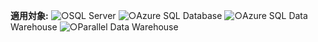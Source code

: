 <Token>**適用対象:** ![○](media/yes.png)SQL Server ![○](media/yes.png)Azure SQL Database ![○](media/yes.png)Azure SQL Data Warehouse ![○](media/yes.png)Parallel Data Warehouse</Token>


